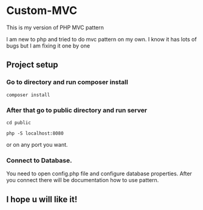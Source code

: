 # Custom-MVC
This is my version of PHP MVC pattern

I am new to php and tried to do mvc pattern on my own.
I know it has lots of bugs but I am fixing it one by one 

## Project setup
### Go to directory and run composer install
```
composer install
```
### After that go to public directory and run server
```
cd public
```
```
php -S localhost:8080
```
or on any port you want.

### Connect to Database.
You need to open config.php file and configure database properties.
After you connect there will be documentation how to use pattern.
## I hope u will like it!
